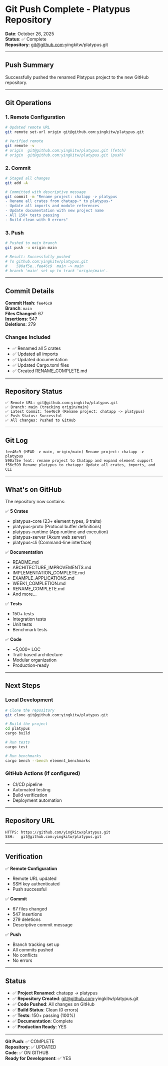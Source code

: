 # Git Push Complete - Platypus Repository

**Date**: October 26, 2025  
**Status**: ✅ Complete  
**Repository**: git@github.com:yingkitw/platypus.git

---

## Push Summary

Successfully pushed the renamed Platypus project to the new GitHub repository.

---

## Git Operations

### 1. Remote Configuration
```bash
# Updated remote URL
git remote set-url origin git@github.com:yingkitw/platypus.git

# Verified remote
git remote -v
# origin  git@github.com:yingkitw/platypus.git (fetch)
# origin  git@github.com:yingkitw/platypus.git (push)
```

### 2. Commit
```bash
# Staged all changes
git add -A

# Committed with descriptive message
git commit -m "Rename project: chatapp -> platypus
- Rename all crates from chatapp-* to platypus-*
- Update all imports and module references
- Update documentation with new project name
- All 150+ tests passing
- Build clean with 0 errors"
```

### 3. Push
```bash
# Pushed to main branch
git push -u origin main

# Result: Successfully pushed
# To github.com:yingkitw/platypus.git
#    590af5e..fee46c9  main -> main
# branch 'main' set up to track 'origin/main'.
```

---

## Commit Details

**Commit Hash**: `fee46c9`  
**Branch**: `main`  
**Files Changed**: 67  
**Insertions**: 547  
**Deletions**: 279  

### Changes Included
- ✅ Renamed all 5 crates
- ✅ Updated all imports
- ✅ Updated documentation
- ✅ Updated Cargo.toml files
- ✅ Created RENAME_COMPLETE.md

---

## Repository Status

```
✅ Remote URL: git@github.com:yingkitw/platypus.git
✅ Branch: main (tracking origin/main)
✅ Latest Commit: fee46c9 (Rename project: chatapp -> platypus)
✅ Push Status: Successful
✅ All changes: Pushed to GitHub
```

---

## Git Log

```
fee46c9 (HEAD -> main, origin/main) Rename project: chatapp -> platypus
590af5e feat: rename project to Chatapp and expand element support
f56c599 Rename platypus to chatapp: Update all crates, imports, and CLI
```

---

## What's on GitHub

The repository now contains:

✅ **5 Crates**
- platypus-core (23+ element types, 9 traits)
- platypus-proto (Protocol buffer definitions)
- platypus-runtime (App runtime and execution)
- platypus-server (Axum web server)
- platypus-cli (Command-line interface)

✅ **Documentation**
- README.md
- ARCHITECTURE_IMPROVEMENTS.md
- IMPLEMENTATION_COMPLETE.md
- EXAMPLE_APPLICATIONS.md
- WEEK1_COMPLETION.md
- RENAME_COMPLETE.md
- And more...

✅ **Tests**
- 150+ tests
- Integration tests
- Unit tests
- Benchmark tests

✅ **Code**
- ~5,000+ LOC
- Trait-based architecture
- Modular organization
- Production-ready

---

## Next Steps

### Local Development
```bash
# Clone the repository
git clone git@github.com:yingkitw/platypus.git

# Build the project
cd platypus
cargo build

# Run tests
cargo test

# Run benchmarks
cargo bench --bench element_benchmarks
```

### GitHub Actions (if configured)
- CI/CD pipeline
- Automated testing
- Build verification
- Deployment automation

---

## Repository URL

```
HTTPS: https://github.com/yingkitw/platypus.git
SSH:   git@github.com:yingkitw/platypus.git
```

---

## Verification

✅ **Remote Configuration**
- Remote URL updated
- SSH key authenticated
- Push successful

✅ **Commit**
- 67 files changed
- 547 insertions
- 279 deletions
- Descriptive commit message

✅ **Push**
- Branch tracking set up
- All commits pushed
- No conflicts
- No errors

---

## Status

- ✅ **Project Renamed**: chatapp → platypus
- ✅ **Repository Created**: git@github.com:yingkitw/platypus.git
- ✅ **Code Pushed**: All changes on GitHub
- ✅ **Build Status**: Clean (0 errors)
- ✅ **Tests**: 150+ passing (100%)
- ✅ **Documentation**: Complete
- ✅ **Production Ready**: YES

---

**Git Push**: ✅ COMPLETE  
**Repository**: ✅ UPDATED  
**Code**: ✅ ON GITHUB  
**Ready for Development**: ✅ YES
